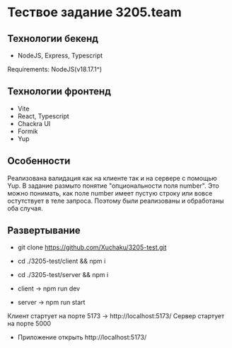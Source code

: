 # Тествое задание 3205.team

## Технологии бекенд

- NodeJS, Express, Typescript

Requirements: NodeJS(v18.17.1^)

## Технологии фронтенд

- Vite
- React, Typescript
- Chackra UI
- Formik
- Yup

## Особенности

Реализована валидация как на клиенте так и на сервере с помощью Yup. В задание размыто понятие "опциональности поля number". Это можно понимать, как поле number имеет пустую строку или вовсе остутствует в теле запроса. Поэтому были реализованы и обработаны оба случая.

## Развертывание

- git clone https://github.com/Xuchaku/3205-test.git
- cd ./3205-test/client && npm i
- cd ./3205-test/server && npm i

- client -> npm run dev
- server -> npm run start

Клиент стартует на порте 5173 -> http://localhost:5173/
Сервер стартует на порте 5000

- Приложение открыть http://localhost:5173/
